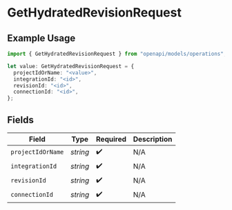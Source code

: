 # GetHydratedRevisionRequest

## Example Usage

```typescript
import { GetHydratedRevisionRequest } from "openapi/models/operations";

let value: GetHydratedRevisionRequest = {
  projectIdOrName: "<value>",
  integrationId: "<id>",
  revisionId: "<id>",
  connectionId: "<id>",
};
```

## Fields

| Field              | Type               | Required           | Description        |
| ------------------ | ------------------ | ------------------ | ------------------ |
| `projectIdOrName`  | *string*           | :heavy_check_mark: | N/A                |
| `integrationId`    | *string*           | :heavy_check_mark: | N/A                |
| `revisionId`       | *string*           | :heavy_check_mark: | N/A                |
| `connectionId`     | *string*           | :heavy_check_mark: | N/A                |
